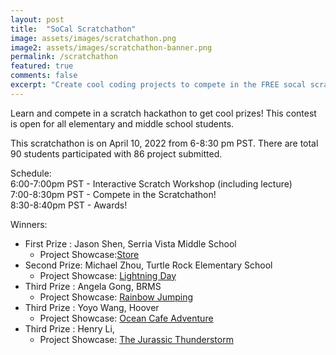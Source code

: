 ```yaml
---
layout: post
title:  "SoCal Scratchathon"
image: assets/images/scratchathon.png
image2: assets/images/scratchathon-banner.png
permalink: /scratchathon
featured: true
comments: false
excerpt: "Create cool coding projects to compete in the FREE socal scratchathon!"
---
```


Learn and compete in a scratch hackathon to get cool prizes! This contest is open for all elementary and middle school students. 

This scratchathon is on April 10, 2022 from 6-8:30 pm PST. 
There are total 90 students participated with 86 project submitted.

Schedule:  
6:00-7:00pm PST - Interactive Scratch Workshop (including lecture)   
7:00-8:30pm PST - Compete in the Scratchathon!  
8:30-8:40pm PST - Awards!  

Winners:

- First Prize : Jason Shen,  Serria Vista Middle School 
   - Project Showcase:[Store](https://scratch.mit.edu/projects/674225131)
- Second Prize: Michael Zhou, Turtle Rock Elementary School 
   - Project Showcase: [Lightning Day](https://scratch.mit.edu/projects/674233224/)
- Third Prize : Angela Gong,  BRMS 
  - Project Showcase: [Rainbow Jumping](https://scratch.mit.edu/projects/674227001)
- Third Prize : Yoyo Wang,  Hoover 
  - Project Showcase: [Ocean Cafe Adventure](https://scratch.mit.edu/projects/638823463/)
- Third Prize : Henry Li,    
  - Project Showcase: [The Jurassic Thunderstorm](https://scratch.mit.edu/projects/674227112/)



